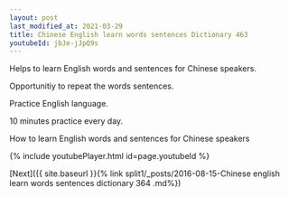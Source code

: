```yaml
---
layout: post
last_modified_at: 2021-03-29
title: Chinese English learn words sentences Dictionary 463 
youtubeId: jbJe-jJpQ9s
---
```

 
 
Helps to learn English words and sentences for Chinese speakers.

Opportunitiy to repeat the words sentences. 

Practice English language. 
 
10 minutes practice every day. 
 
How to learn English words and sentences for Chinese speakers 
 
{% include youtubePlayer.html id=page.youtubeId %}
 
 
[Next]({{ site.baseurl }}{% link  split1/_posts/2016-08-15-Chinese english learn words sentences dictionary 364 .md%})
 
